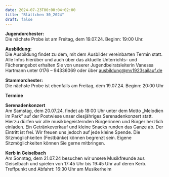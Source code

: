 ```yaml
---
date: 2024-07-23T00:00:04+02:00
title: "Blättchen 30_2024"
draft: false
---
```



**Jugendorchester:**  
Die nächste Probe ist am Freitag, dem 19.07.24. Beginn: 19:00 Uhr. 


**Ausbildung:**  
Die Ausbildung findet zu dem, mit dem Ausbilder vereinbarten Termin statt.
Alle Infos hierüber und auch über das aktuelle Unterrichts- und Fächerangebot erhalten Sie von unserer Jugendbeiratsleiterin Vanessa Hartmann unter 0176 – 94336069 oder 
über 
ausbildung@mv1923sailauf.de


**Stammorchester:**  
Die nächste Probe ist ebenfalls am Freitag, dem 19.07.24. Beginn: 20:00 Uhr 

**Termine**  


**Serenadenkonzert**  
Am Samstag, dem 20.07.24, findet ab 18:00 Uhr unter dem Motto „Melodien im Park“ auf der Postwiese unser diesjähriges Serenadenkonzert statt. Hierzu dürfen wir alle musikbegeisternden Bürgerinnen und Bürger herzlich einladen. Ein Getränkeverkauf und kleine Snacks runden das Ganze ab. Der Eintritt ist frei. Wir freuen uns jedoch auf jede kleine Spende. Die Sitzmöglichkeiten (Festbänke) können begrenzt sein. Eigene Sitzmöglichkeiten können Sie gerne mitbringen.


**Kerb in Geiselbach**  
Am Sonntag, dem 21.07.24 besuchen wir unsere Musikfreunde aus Geiselbach und spielen von 17:45 Uhr bis 19:45 Uhr auf deren Kerb. Treffpunkt und Abfahrt: 16:30 Uhr am Musikerheim 
